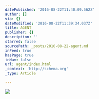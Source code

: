 ```yaml
---
datePublished: '2016-08-22T11:40:09.562Z'
author: []
via: {}
dateModified: '2016-08-22T11:39:34.037Z'
title: AGENT
publisher: {}
description: ''
starred: false
sourcePath: _posts/2016-08-22-agent.md
inFeed: true
hasPage: true
inNav: false
url: agent/index.html
_context: 'http://schema.org'
_type: Article

---
```

![](https://the-grid-user-content.s3-us-west-2.amazonaws.com/a034175b-011c-4068-bf7c-f059bc9b2734.jpg)